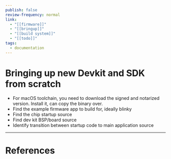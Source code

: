 ```yaml
---
publish: false
review-frequency: normal
link:
  - "[[firmware]]"
  - "[[bringup]]"
  - "[[build system]]"
  - "[[todo]]"
tags:
  - documentation
---
```


# Bringing up new Devkit and SDK from scratch
- For macOS toolchain, you need to download the signed and notarized version. Install it, can copy the binary over.
- Find the example firmware app to build for, ideally blinky
- Find the chip startup source
- Find dev kit BSP/board source
- Identify transition between startup code to main application source

---
# References